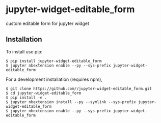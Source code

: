 jupyter-widget-editable_form
===============================

custom editable form for jupyter widget

Installation
------------

To install use pip:

    $ pip install jupyter-widget-editable_form
    $ jupyter nbextension enable --py --sys-prefix jupyter-widget-editable_form


For a development installation (requires npm),

    $ git clone https://github.com//jupyter-widget-editable_form.git
    $ cd jupyter-widget-editable_form
    $ pip install -e .
    $ jupyter nbextension install --py --symlink --sys-prefix jupyter-widget-editable_form
    $ jupyter nbextension enable --py --sys-prefix jupyter-widget-editable_form

